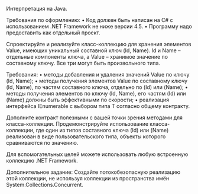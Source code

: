 Интерпретация на Java.

Требования по оформлению:
• Код должен быть написан на C# с использованием .NET Framework не ниже версии 4.5.
• Программу надо предоставить как отдельный проект.

Спроектируйте и реализуйте класс-коллекцию для хранения элементов Value, имеющих
уникальный составной ключ (Id, Name). Id и Name – отдельные компоненты ключа, а Value –
хранимое значение по составному ключу. Все три могут быть произвольного типа.

Требования:
• методы добавления и удаления значений Value по ключу (Id, Name);
• методы получения элементов Value по составному ключу (Id, Name), по частям
составного ключа, отдельно по (Id) или (Name);
• методы получения элементов по ключу (Id, Name), его частям (Id) или (Name) должны
быть эффективными по скорости;
• реализация интерфейса IEnumerable<T> с выбором типа T согласно общему контракту.

Дополните контракт полезными с вашей точки зрения методами для класса-коллекции.
Продемонстрируйте использование класса-коллекции, где один из типов составного ключа
(Id) или (Name) реализован в виде пользовательского типа, объекты которого сравниваются
по значению.

Для вспомогательных целей можете использовать любую встроенную коллекцию .NET
Framework.

Дополнительное задание:
Создайте потокобезопасную реализацию этой коллекции, не используя коллекции из
пространства имён System.Collections.Concurrent.
